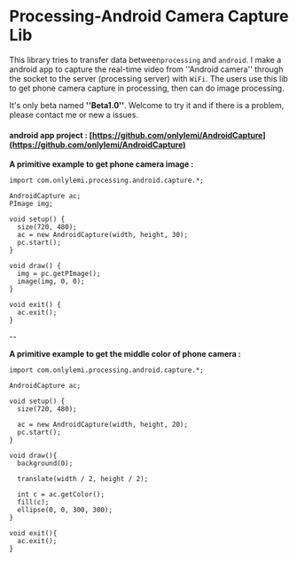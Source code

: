 # Processing-Android Camera Capture Lib
This library tries to transfer data between`processing` and `android`. I make a android app to capture the real-time video from ''Android camera''  through the socket to the server (processing server) with `WiFi`. The users use this lib to get phone camera capture in processing, then can do image processing. 

It's only beta named **''Beta1.0''**. Welcome to try it and if there is a problem, please contact me or new a issues.

####  **android app project : [https://github.com/onlylemi/AndroidCapture](https://github.com/onlylemi/AndroidCapture)**

**A primitive example to get phone camera image :**
```processing
import com.onlylemi.processing.android.capture.*;

AndroidCapture ac;
PImage img;

void setup() {
  size(720, 480);
  ac = new AndroidCapture(width, height, 30);
  pc.start();
}

void draw() {
  img = pc.getPImage();
  image(img, 0, 0);
}

void exit() {
  ac.exit();
}
```
--

**A primitive example to get the middle color of phone camera :**
```processing
import com.onlylemi.processing.android.capture.*;

AndroidCapture ac;

void setup() {
  size(720, 480);
  
  ac = new AndroidCapture(width, height, 20);
  pc.start();
}

void draw(){
  background(0);
  
  translate(width / 2, height / 2);
  
  int c = ac.getColor();
  fill(c);
  ellipse(0, 0, 300, 300);
}

void exit(){
  ac.exit();
}
```
